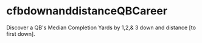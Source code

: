 # cfbdownanddistanceQBCareer
Discover a QB's Median Completion Yards by 1,2,&amp; 3 down and distance [to first down]. 
